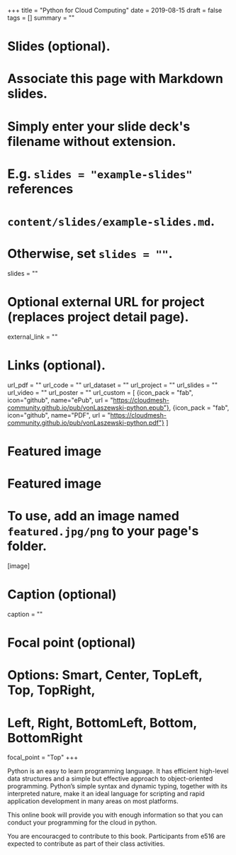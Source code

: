 +++
title = "Python for Cloud Computing"
date = 2019-08-15
draft = false
tags = []
summary = ""

# Slides (optional).
#   Associate this page with Markdown slides.
#   Simply enter your slide deck's filename without extension.
#   E.g. `slides = "example-slides"` references 
#   `content/slides/example-slides.md`.
#   Otherwise, set `slides = ""`.
slides = ""

# Optional external URL for project (replaces project detail page).
external_link = ""


# Links (optional).
url_pdf = ""
url_code = ""
url_dataset = ""
url_project = ""
url_slides = ""
url_video = ""
url_poster = ""
url_custom = [
{icon_pack = "fab", icon="github", name="ePub", url = "https://cloudmesh-community.github.io/pub/vonLaszewski-python.epub"},
{icon_pack = "fab", icon="github", name="PDF", url = "https://cloudmesh-community.github.io/pub/vonLaszewski-python.pdf"}
]

# Featured image
# Featured image
# To use, add an image named `featured.jpg/png` to your page's folder. 
[image]
  # Caption (optional)
  caption = ""

  # Focal point (optional)
  # Options: Smart, Center, TopLeft, Top, TopRight, 
  # Left, Right, BottomLeft, Bottom, BottomRight
  focal_point = "Top"
+++


Python is an easy to learn programming language. It has efficient
high-level data structures and a simple but effective approach to
object-oriented programming. Python’s simple syntax and dynamic typing,
together with its interpreted nature, make it an ideal language for
scripting and rapid application development in many areas on most
platforms.

This online book will provide you with enough information so
that you can conduct your programming for the cloud in python.

You are encouracged to contribute to this book. Participants from e516
are expected to contribute as part of their class activities.
